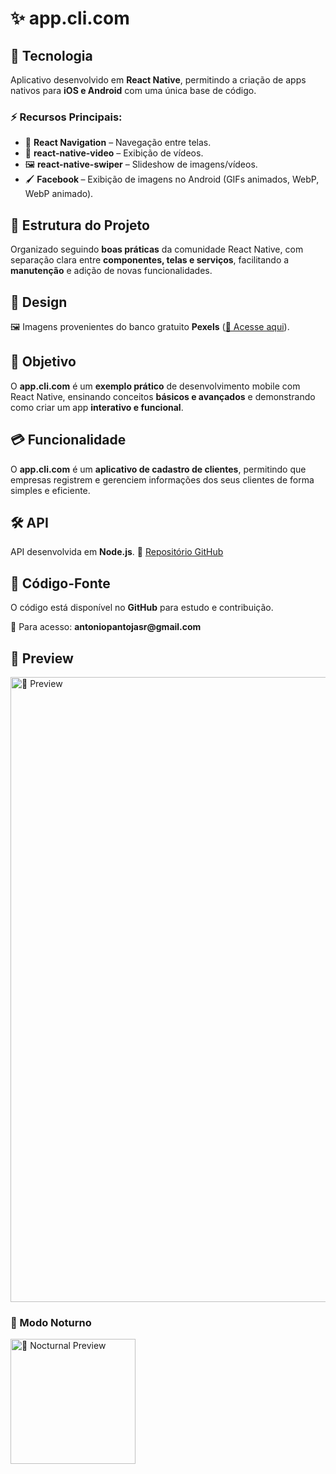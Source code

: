 <h1>✨ app.cli.com</h1>

<h2>📌 Tecnologia</h2>
<p>Aplicativo desenvolvido em <strong>React Native</strong>, permitindo a criação de apps nativos para <strong>iOS e Android</strong> com uma única base de código.</p>

<h3>⚡ Recursos Principais:</h3>
<ul>
    <li>📱 <strong>React Navigation</strong> – Navegação entre telas.</li>
    <li>🎥 <strong>react-native-video</strong> – Exibição de vídeos.</li>
    <li>🖼️ <strong>react-native-swiper</strong> – Slideshow de imagens/vídeos.</li>
    <li>🖌️ <strong>Facebook </strong> – Exibição de imagens no Android (GIFs animados, WebP, WebP animado).</li>
</ul>

<h2>📂 Estrutura do Projeto</h2>
<p>Organizado seguindo <strong>boas práticas</strong> da comunidade React Native, com separação clara entre <strong>componentes, telas e serviços</strong>, facilitando a <strong>manutenção</strong> e adição de novas funcionalidades.</p>

<h2>🎨 Design</h2>
<p>🖼️ Imagens provenientes do banco gratuito <strong>Pexels</strong> (<a href="https://images.pexels.com">🔗 Acesse aqui</a>).</p>

<h2>🌟 Objetivo</h2>
<p>O <strong>app.cli.com</strong> é um <strong>exemplo prático</strong> de desenvolvimento mobile com React Native, ensinando conceitos <strong>básicos e avançados</strong> e demonstrando como criar um app <strong>interativo e funcional</strong>.</p>

<h2>💳 Funcionalidade</h2>
<p>O <strong>app.cli.com</strong> é um <strong>aplicativo de cadastro de clientes</strong>, permitindo que empresas registrem e gerenciem informações dos seus clientes de forma simples e eficiente.</p>

<h2>🛠 API</h2>
<p>API desenvolvida em <strong>Node.js</strong>. 🔗 <a href="">Repositório GitHub</a></p>

<h2>📜 Código-Fonte</h2>
<p>O código está disponível no <strong>GitHub</strong> para estudo e contribuição.</p>
<p>📩 Para acesso: <strong>antoniopantojasr@gmail.com</strong></p>

<h2>📸 Preview</h2>
<img src="https://github.com/user-attachments/assets/64a8c623-bc11-4640-9a24-ab161fd2e9bc" alt="📱 Preview" width="1000">


<h3>🌙 Modo Noturno</h3>
<img src="https://github.com/antoniopantoja/antoniopantoja/blob/main/assets/voucherBusiness/app.cli.com%20Noturna.gif" alt="🌙 Nocturnal Preview" width="200">
